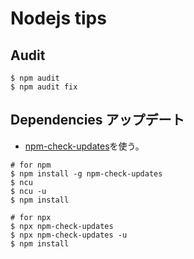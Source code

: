 # Nodejs tips

## Audit

```
$ npm audit
$ npm audit fix
```

## Dependencies アップデート

- [npm-check-updates](https://github.com/raineorshine/npm-check-updates)を使う。

```
# for npm
$ npm install -g npm-check-updates
$ ncu
$ ncu -u
$ npm install
```

```
# for npx
$ npx npm-check-updates
$ npx npm-check-updates -u
$ npm install
```
